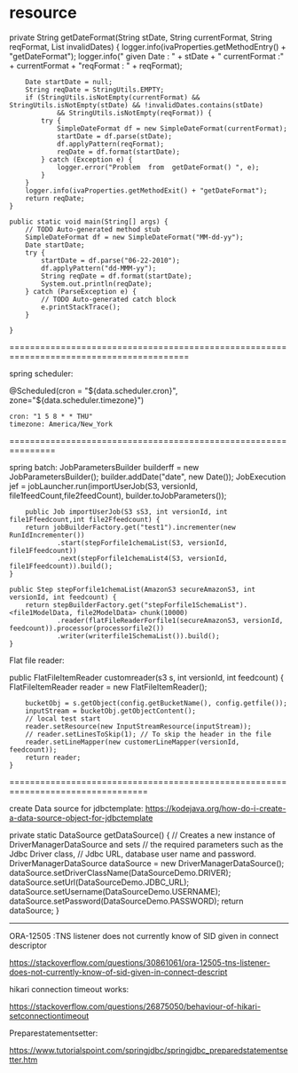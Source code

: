 # resource

private String getDateFormat(String stDate, String currentFormat, String reqFormat, List<String> invalidDates) {
		logger.info(ivaProperties.getMethodEntry() + "getDateFormat");
		logger.info(" given Date : " + stDate + " currentFormat :" + currentFormat + "reqFormat : " + reqFormat);

		Date startDate = null;
		String reqDate = StringUtils.EMPTY;
		if (StringUtils.isNotEmpty(currentFormat) && StringUtils.isNotEmpty(stDate) && !invalidDates.contains(stDate)
				&& StringUtils.isNotEmpty(reqFormat)) {
			try {
				SimpleDateFormat df = new SimpleDateFormat(currentFormat);
				startDate = df.parse(stDate);
				df.applyPattern(reqFormat);
				reqDate = df.format(startDate);
			} catch (Exception e) {
				logger.error("Problem  from  getDateFormat() ", e);
			}
		}
		logger.info(ivaProperties.getMethodExit() + "getDateFormat");
		return reqDate;
	}
	
	public static void main(String[] args) {
		// TODO Auto-generated method stub
		SimpleDateFormat df = new SimpleDateFormat("MM-dd-yy");
		Date startDate;
		try {
			startDate = df.parse("06-22-2010");
			df.applyPattern("dd-MMM-yy");
			String reqDate = df.format(startDate);
			System.out.println(reqDate);
		} catch (ParseException e) {
			// TODO Auto-generated catch block
			e.printStackTrace();
		}
		
	}
=========================================================================================

spring  scheduler:

@Scheduled(cron = "${data.scheduler.cron}", zone="${data.scheduler.timezone}")

    cron: "1 5 8 * * THU"
    timezone: America/New_York

===============================================================

spring batch:
JobParametersBuilder builderff = new JobParametersBuilder();
						builder.addDate("date", new Date());
JobExecution jef = jobLauncher.run(importUserJob(S3, versionId, file1feedCount,file2feedCount),
								builder.toJobParameters());
								
								
		public Job importUserJob(S3 sS3, int versionId, int file1Ffeedcount,int file2Ffeedcount) {
		return jobBuilderFactory.get("test1").incrementer(new RunIdIncrementer())
				.start(stepForfile1chemaList(S3, versionId, file1Ffeedcount))
				.next(stepForfile1chemaList4(S3, versionId, file1Ffeedcount)).build();
	}

	public Step stepForfile1chemaList(AmazonS3 secureAmazonS3, int versionId, int feedcount) {
		return stepBuilderFactory.get("stepForfile1SchemaList").<file1ModelData, file2ModelData> chunk(10000)
				.reader(flatFileReaderForfile1(secureAmazonS3, versionId,             feedcount)).processor(processorfile2())
				.writer(writerfile1SchemaList()).build();
	}							
		
		
		
Flat file reader:

public FlatFileItemReader<ModelData> customreader(s3 s, int versionId,
			int feedcount) {
		FlatFileItemReader<ModelData> reader = new FlatFileItemReader<ModelData>();
		
		bucketObj = s.getObject(config.getBucketName(), config.getfile());
		inputStream = bucketObj.getObjectContent();
		// local test start
		reader.setResource(new InputStreamResource(inputStream));
		// reader.setLinesToSkip(1); // To skip the header in the file
		reader.setLineMapper(new customerLineMapper(versionId, feedcount));
		return reader;
	}



=================================================================================


create Data source for jdbctemplate:
https://kodejava.org/how-do-i-create-a-data-source-object-for-jdbctemplate


private static DataSource getDataSource() {
        // Creates a new instance of DriverManagerDataSource and sets
        // the required parameters such as the Jdbc Driver class,
        // Jdbc URL, database user name and password.
        DriverManagerDataSource dataSource = new DriverManagerDataSource();
        dataSource.setDriverClassName(DataSourceDemo.DRIVER);
        dataSource.setUrl(DataSourceDemo.JDBC_URL);
        dataSource.setUsername(DataSourceDemo.USERNAME);
        dataSource.setPassword(DataSourceDemo.PASSWORD);
        return dataSource;
    }
    
 -------------------------------------------------------------------------------------  
 ORA-12505 :TNS listener does not currently know of SID given in connect descriptor
 
 https://stackoverflow.com/questions/30861061/ora-12505-tns-listener-does-not-currently-know-of-sid-given-in-connect-descript
 
 hikari connection timeout works:
 
 https://stackoverflow.com/questions/26875050/behaviour-of-hikari-setconnectiontimeout
 
 Preparestatementsetter:
 
 https://www.tutorialspoint.com/springjdbc/springjdbc_preparedstatementsetter.htm
 
 

